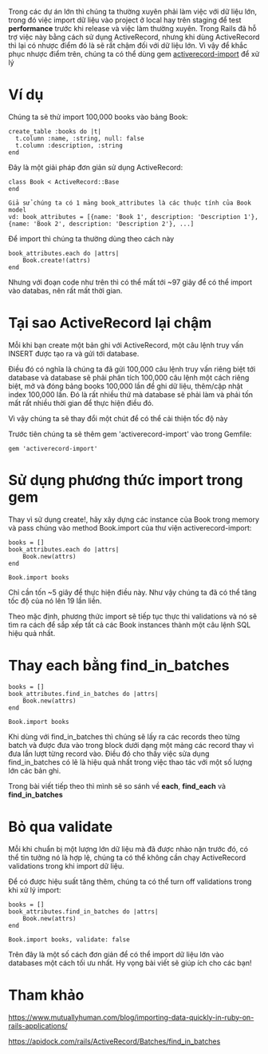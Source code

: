 Trong các dự án lớn thì chúng ta thường xuyên phải làm việc với dữ liệu lớn, trong đó việc import dữ liệu vào project ở local hay trên staging để test **performance** trước khi release và việc làm thường xuyên. Trong Rails đã hỗ trợ việc này bằng cách sử dụng ActiveRecord, nhưng khi dùng ActiveRecord thì lại có nhược điểm đó là sẽ rất chậm đối với dữ liệu lớn. Vì vậy để khắc phục nhược điểm trên, chúng ta có thể dùng gem [activerecord-import](https://github.com/zdennis/activerecord-import) để xử lý

# Ví dụ

Chúng ta sẽ thử import 100,000 books vào bảng Book:

```code
create_table :books do |t|
  t.column :name, :string, null: false
  t.column :description, :string
end
```

Đây là một giải pháp đơn giản sử dụng ActiveRecord:

```
class Book < ActiveRecord::Base
end
```

```
Giả sử chúng ta có 1 mảng book_attributes là các thuộc tính của Book model
vd: book_attributes = [{name: 'Book 1', description: 'Description 1'}, {name: 'Book 2', description: 'Description 2'}, ...]
```

Để import thì chúng ta thường dùng theo cách này

```
book_attributes.each do |attrs|
    Book.create!(attrs)
end
```

Nhưng với đoạn code như trên thì có thể mất tới ~97 giây để có thể import vào databas, nên rất mất thời gian.

# Tại sao ActiveRecord lại chậm
Mỗi khi bạn create một bản ghi với ActiveRecord, một câu lệnh truy vấn INSERT được tạo ra và gửi tới database.

Điều đó có nghĩa là chúng ta đã gửi 100,000 câu lệnh truy vấn riêng biệt tới database và database sẽ phải phân tích 100,000 câu lệnh một cách riêng biệt, mở và đóng bảng books 100,000 lần để ghi dữ liệu, thêm/cập nhật index 100,000 lần. Đó là rất nhiều thứ mà database sẽ phải làm và phải tốn mất rất nhiều thời gian để thực hiện điều đó.

Vì vậy chúng ta sẽ thay đổi một chút để có thể cải thiện tốc độ này

Trước tiên chúng ta sẽ thêm gem 'activerecord-import' vào trong Gemfile:

```
gem 'activerecord-import'
```

# Sử dụng phương thức import trong gem

Thay vì sử dụng create!, hãy xây dựng các instance của Book trong memory và pass chúng vào method Book.import của thư viện activerecord-import:

```
books = []
book_attributes.each do |attrs|
    Book.new(attrs)
end

Book.import books
```

Chỉ cần tốn ~5 giây để thực hiện điều này. Như vậy chúng ta đã có thể tăng tốc độ của nó lên 19 lần liền.

Theo mặc định, phương thức import sẽ tiếp tục thực thi validations và nó sẽ tìm ra cách để sắp xếp tất cả các Book instances thành một câu lệnh SQL hiệu quả nhất.

# Thay each bằng find_in_batches

```
books = []
book_attributes.find_in_batches do |attrs|
    Book.new(attrs)
end

Book.import books
```

Khi dùng với find_in_batches thì chúng sẽ lấy ra các records theo từng batch và được đưa vào trong block dưới dạng một mảng các record thay vì đưa lần lượt từng record vào. Điều đó cho thấy việc sửa dụng find_in_batches có lẽ là hiệu quả nhất trong việc thao tác với một số lượng lớn các bản ghi.

Trong bài viết tiếp theo thì mình sẽ so sánh về **each**, **find_each** và **find_in_batches**

# Bỏ qua validate

Mỗi khi chuẩn bị một lượng lớn dữ liệu mà đã được nhào nặn trước đó, có thể tin tưởng nó là hợp lệ, chúng ta có thể không cần chạy ActiveRecord validations trong khi import dữ liệu.

Để có được hiệu suất tăng thêm, chúng ta có thể turn off validations trong khi xử lý import:

```
books = []
book_attributes.find_in_batches do |attrs|
    Book.new(attrs)
end

Book.import books, validate: false
```

Trên đây là một số cách đơn giản để có thể import dữ liệu lớn vào databases một cách tối ưu nhất.  Hy vọng bài viết sẽ giúp ích cho các bạn!

# Tham khảo

https://www.mutuallyhuman.com/blog/importing-data-quickly-in-ruby-on-rails-applications/

https://apidock.com/rails/ActiveRecord/Batches/find_in_batches